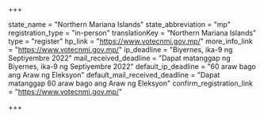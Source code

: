 +++

state_name = "Northern Mariana Islands"
state_abbreviation = "mp"
registration_type = "in-person"
translationKey = "Northern Mariana Islands"
type = "register"
hp_link = "https://www.votecnmi.gov.mp/"
more_info_link = "https://www.votecnmi.gov.mp/"
ip_deadline = "Biyernes, ika-9 ng Septiyembre 2022"
mail_received_deadline = "Dapat matanggap ng Biyernes, ika-9 ng Septiyembre 2022"
default_ip_deadline = "60 araw bago ang Araw ng Eleksyon"
default_mail_received_deadline = "Dapat matanggap 60 araw bago ang Araw ng Eleksyon"
confirm_registration_link = "https://www.votecnmi.gov.mp/"

+++